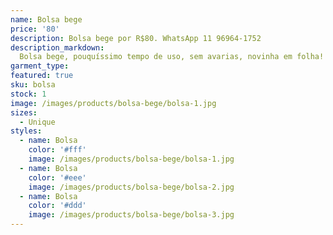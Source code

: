 ```yaml
---
name: Bolsa bege
price: '80'
description: Bolsa bege por R$80. WhatsApp 11 96964-1752
description_markdown:
  Bolsa bege, pouquíssimo tempo de uso, sem avarias, novinha em folha!
garment_type:
featured: true
sku: bolsa
stock: 1
image: /images/products/bolsa-bege/bolsa-1.jpg
sizes:
  - Unique
styles:
  - name: Bolsa
    color: '#fff'
    image: /images/products/bolsa-bege/bolsa-1.jpg
  - name: Bolsa
    color: '#eee'
    image: /images/products/bolsa-bege/bolsa-2.jpg
  - name: Bolsa
    color: '#ddd'
    image: /images/products/bolsa-bege/bolsa-3.jpg
---
```

